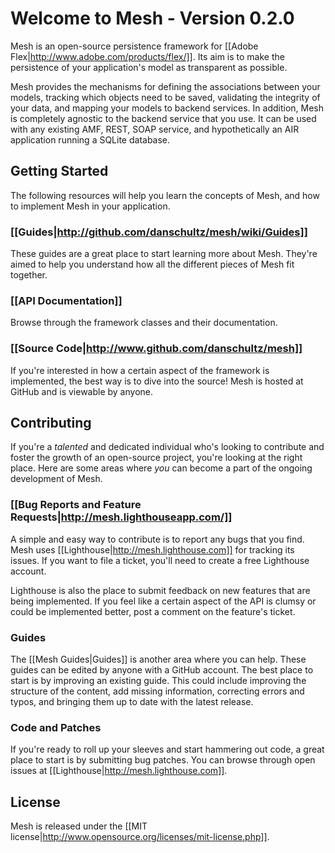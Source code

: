 # Welcome to Mesh - Version 0.2.0
Mesh is an open-source persistence framework for [[Adobe Flex|http://www.adobe.com/products/flex/]]. Its aim is to make the persistence of your application's model as transparent as possible.

Mesh provides the mechanisms for defining the associations between your models, tracking which objects need to be saved, validating the integrity of your data, and mapping your models to backend services. In addition, Mesh is completely agnostic to the backend service that you use. It can be used with any existing AMF, REST, SOAP service, and hypothetically an AIR application running a SQLite database.

## Getting Started
The following resources will help you learn the concepts of Mesh, and how to implement Mesh in your application.

### [[Guides|http://github.com/danschultz/mesh/wiki/Guides]]
These guides are a great place to start learning more about Mesh. They're aimed to help you understand how all the different pieces of Mesh fit together.

### [[API Documentation]]
Browse through the framework classes and their documentation.

### [[Source Code|http://www.github.com/danschultz/mesh]]
If you're interested in how a certain aspect of the framework is implemented, the best way is to dive into the source! Mesh is hosted at GitHub and is viewable by anyone.

## Contributing
If you're a _talented_ and dedicated individual who's looking to contribute and foster the growth of an open-source project, you're looking at the right place. Here are some areas where _you_ can become a part of the ongoing development of Mesh.

### [[Bug Reports and Feature Requests|http://mesh.lighthouseapp.com/]]
A simple and easy way to contribute is to report any bugs that you find. Mesh uses [[Lighthouse|http://mesh.lighthouse.com]] for tracking its issues. If you want to file a ticket, you'll need to create a free Lighthouse account.

Lighthouse is also the place to submit feedback on new features that are being implemented. If you feel like a certain aspect of the API is clumsy or could be implemented better, post a comment on the feature's ticket.

### Guides
The [[Mesh Guides|Guides]] is another area where you can help. These guides can be edited by anyone with a GitHub account. The best place to start is by improving an existing guide. This could include improving the structure of the content, add missing information, correcting errors and typos, and bringing them up to date with the latest release.

### Code and Patches
If you're ready to roll up your sleeves and start hammering out code, a great place to start is by submitting bug patches. You can browse through open issues at [[Lighthouse|http://mesh.lighthouse.com]].

## License
Mesh is released under the [[MIT license|http://www.opensource.org/licenses/mit-license.php]].
